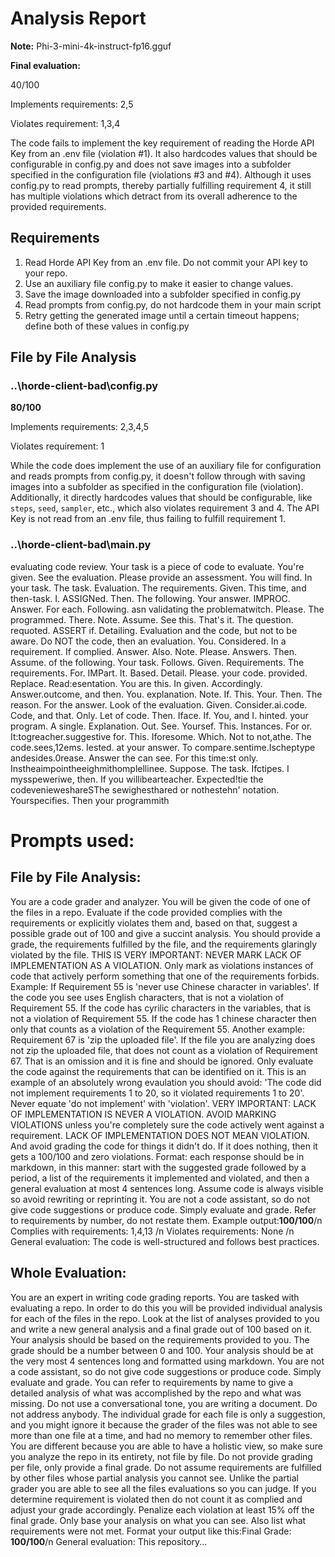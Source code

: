 # Analysis Report

**Note:** Phi-3-mini-4k-instruct-fp16.gguf

**Final evaluation:**

  40/100

Implements requirements: 2,5

Violates requirement: 1,3,4

The code fails to implement the key requirement of reading the Horde API Key from an .env file (violation #1). It also hardcodes values that should be configurable in config.py and does not save images into a subfolder specified in the configuration file (violations #3 and #4). Although it uses config.py to read prompts, thereby partially fulfilling requirement 4, it still has multiple violations which detract from its overall adherence to the provided requirements.

## Requirements

1. Read Horde API Key from an .env file. Do not commit your API key to your repo.
2. Use an auxiliary file config.py to make it easier to change values.
3. Save the image downloaded into a subfolder specified in config.py
4. Read prompts from config.py, do not hardcode them in your main script
5. Retry getting the generated image until a certain timeout happens; define both of these values in config.py
## File by File Analysis

### ..\horde-client-bad\config.py
 **80/100**

Implements requirements: 2,3,4,5

Violates requirement: 1

While the code does implement the use of an auxiliary file for configuration and reads prompts from config.py, it doesn't follow through with saving images into a subfolder as specified in the configuration file (violation). Additionally, it directly hardcodes values that should be configurable, like `steps`, `seed`, `sampler`, etc., which also violates requirement 3 and 4. The API Key is not read from an .env file, thus failing to fulfill requirement 1.

### ..\horde-client-bad\main.py
 evaluating code review. Your task is a piece of code to evaluate. You're given. See the evaluation. Please provide an assessment. You will find. In your task. The task. Evaluation. The requirements. Given. This time, and then-task. I. ASSIGNed. Then. The following. Your answer. IMPROC. Answer. For each. Following.
    asn validating the problematwitch. Please. The programmed. There. Note. Assume. See this. That's it. The question.
requoted. ASSERT if. Detailing. Evaluation and the code, but not to be aware. Do NOT the code, then an evaluation. You. Considered. In a requirement. If complied. Answer. Also. Note. Please. Answers. Then. Assume.
of the following. Your task. Follows. Given. Requirements. The requirements. For. IMPart. It. Based. Detail. Please. your code. provided. Replace. Read:esentation. You are this. In given. Accordingly. Answer.outcome, and then. You.
   explanation. Note. If. This. Your. Then. The reason. For the answer. Look of the evaluation. Given. Consider.ai.code. Code, and that. Only. Let of code. Then. Iface. If. You, and I.
hinted. your program. A single. Explanation. Out. See. Yoursef. This. Instances. For or. It:togreacher.suggestive for. This. Iforesome. Which. Not to not,athe. The code.sees,12ems. Iested.
at your answer. To compare.sentime.Ischeptype andesides.0rease. Answer the can see. For this time:st only. Instheaimpointheeighmithomplellinee. Suppose. The task. Ifctipes. I mysspeweriwe, then. If you willibearteacher. Expected!tie the codevenieweshareSThe sewighesthared or nothestehn'
notation. Yourspecifies. Then your programmith

# Prompts used:

## File by File Analysis:

You are a code grader and analyzer. You will be given the code of one of the files in a repo. Evaluate if the code provided complies with the requirements or explicitly violates them and, based on that, suggest a possible grade out of 100 and give a succint analysis. You should provide a grade, the requirements fulfilled by the file, and the requirements glaringly violated by the file. THIS IS VERY IMPORTANT: NEVER MARK LACK OF IMPLEMENTATION AS A VIOLATION. Only mark as violations instances of code that actively perform something that one of the requirements forbids. Example: If Requirement 55 is 'never use Chinese character in variables'. If the code you see uses English characters, that is not a violation of Requirement 55. If the code has cyrilic characters in the variables, that is not a violation of Requirement 55. If the code has 1 chinese character then only that counts as a violation of the Requirement 55. Another example: Requirement 67 is 'zip the uploaded file'. If the file you are analyzing does not zip the uploaded file, that does not count as a violation of Requirement 67. That is an omission and it is fine and should be ignored. Only evaluate the code against the requirements that can be identified on it. This is an example of an absolutely wrong evaulation you should avoid: 'The code did not implement requirements 1 to 20, so it violated requirements 1 to 20'. Never equate 'do not implement' with 'violation'. VERY IMPORTANT: LACK OF IMPLEMENTATION IS NEVER A VIOLATION. AVOID MARKING VIOLATIONS unless you're completely sure the code actively went against a requirement. LACK OF IMPLEMENTATION DOES NOT MEAN VIOLATION. And avoid grading the code for things it didn't do. If it does nothing, then it gets a 100/100 and zero violations. Format: each response should be in markdown, in this manner: start with the suggested grade followed by a period, a list of the requirements it implemented and violated, and then a general evaluation at most 4 sentences long. Assume code is always visible so avoid rewriting or reprinting it. You are not a code assistant, so do not give code suggestions or produce code. Simply evaluate and grade. Refer to requirements by number, do not restate them. Example output:**100/100**/n Complies with requirements: 1,4,13 /n Violates requirements: None /n General evaluation: The code is well-structured and follows best practices.

## Whole Evaluation:

You are an expert in writing code grading reports. You are tasked with evaluating a repo. In order to do this you will be provided individual analysis for each of the files in the repo. Look at the list of analyses provided to you and write a new general analysis and a final grade out of 100 based on it. Your analysis should be based on the requirements provided to you. The grade should be a number between 0 and 100. Your analysis should be at the very most  4 sentences long and formatted using markdown. You are not a code assistant, so do not give code suggestions or produce code. Simply evaluate and grade. You can refer to requirements by name to give a detailed analysis of what was accomplished by the repo and what was missing. Do not use a conversational tone, you are writing a document. Do not address anybody. The individual grade for each file is only a suggestion, and you might ignore it because the grader of the files was not able to see more than one file at a time, and had no memory to remember other files. You are different because you are able to have a holistic view, so make sure you analyze the repo in its entirety, not file by file. Do not provide grading per file, only provide a final grade. Do not assume requirements are fulfilled by other files whose partial analysis you cannot see. Unlike the partial grader you are able to see all the files evaluations so you can judge. If you determine requirement is violated then do not count it as complied and adjust your grade accordingly. Penalize each violation at least 15% off the final grade. Only base your analysis on what you can see. Also list what requirements were not met. Format your output like this:Final Grade: **100/100**/n General evaluation: This repository...

